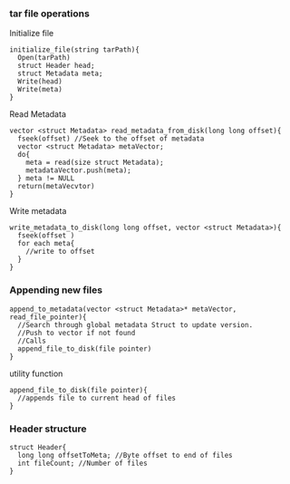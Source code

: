 ### tar file operations

Initialize file
```
initialize_file(string tarPath){
  Open(tarPath)
  struct Header head;
  struct Metadata meta;
  Write(head)
  Write(meta)
}
```

Read Metadata
```
vector <struct Metadata> read_metadata_from_disk(long long offset){
  fseek(offset) //Seek to the offset of metadata
  vector <struct Metadata> metaVector;
  do{
    meta = read(size struct Metadata);
    metadataVector.push(meta);
  } meta != NULL
  return(metaVecvtor)
}
```

Write metadata
```
write_metadata_to_disk(long long offset, vector <struct Metadata>){
  fseek(offset )
  for each meta{
    //write to offset
  }
}
```

### Appending new files

```
append_to_metadata(vector <struct Metadata>* metaVector, read_file_pointer){
  //Search through global metadata Struct to update version.
  //Push to vector if not found
  //Calls
  append_file_to_disk(file pointer)
}
```

utility function
```
append_file_to_disk(file pointer){
  //appends file to current head of files
}
```

### Header structure

```
struct Header{
  long long offsetToMeta; //Byte offset to end of files
  int fileCount; //Number of files
}
```
